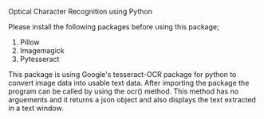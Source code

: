 Optical Character Recognition using Python

Please install the following packages before using this package;
1. Pillow
2. Imagemagick
3. Pytesseract

This package is using Google's tesseract-OCR package for python to convert image data into usable text data.
After importing the package the program can be called by using the ocr() method. This method has no arguements and it returns a json object and also displays the text extracted in a text window.